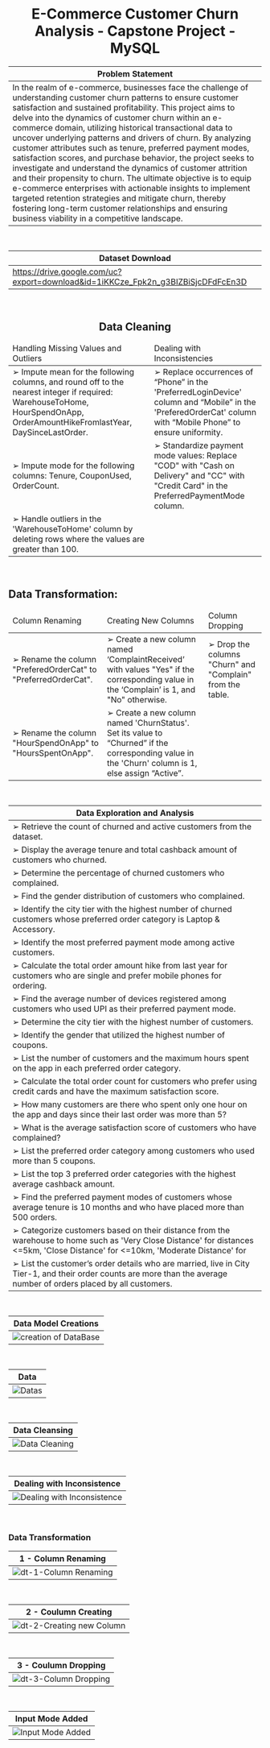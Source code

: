 <center><h1>E-Commerce Customer Churn Analysis - Capstone Project - MySQL</h1></center>

|Problem Statement|
|-----------|
|In the realm of e-commerce, businesses face the challenge of understanding customer churn patterns to ensure customer satisfaction and sustained profitability. This project aims to delve into the dynamics of customer churn within an e-commerce domain, utilizing historical transactional data to uncover underlying patterns and drivers of churn. By analyzing customer attributes such as tenure, preferred payment modes, satisfaction scores, and purchase behavior, the project seeks to investigate and understand the dynamics of customer attrition and their propensity to churn. The ultimate objective is to equip e-commerce enterprises with actionable insights to implement targeted retention strategies and mitigate churn, thereby fostering long-term customer relationships and ensuring business viability in a competitive landscape.|

<br>

|Dataset Download|
|-----|
|https://drive.google.com/uc?export=download&id=1iKKCze_Fpk2n_g3BIZBiSjcDFdFcEn3D|

<br>

<center><h2>Data Cleaning</h2></center>

<table>
  <thead>
    <tr>
      <td>Handling Missing Values and Outliers</td>
      <td>Dealing with Inconsistencies</td>
    </tr>
  </thead>
  <tbody>
    <tr>
      <td>➢ Impute mean for the following columns, and round off to the nearest integer if required: WarehouseToHome, HourSpendOnApp, OrderAmountHikeFromlastYear, DaySinceLastOrder.</td>
      <td>➢ Replace occurrences of “Phone” in the 'PreferredLoginDevice' column and “Mobile” in the 'PreferedOrderCat' column with “Mobile Phone” to ensure uniformity.</td>
    </tr>
    <tr>
      <td>➢ Impute mode for the following columns: Tenure, CouponUsed, OrderCount.</td>
      <td>➢ Standardize payment mode values: Replace "COD" with "Cash on Delivery" and "CC" with "Credit Card" in the PreferredPaymentMode column.</td>
    </tr>
    <tr>
      <td>➢ Handle outliers in the 'WarehouseToHome' column by deleting rows where the values are greater than 100.</td>
      <td></td>
    </tr>
  </tbody>
</table>

<br>

## Data Transformation:

<table>
  <thead>
    <tr>
      <td>Column Renaming</td>
      <td>Creating New Columns</td>
      <td>Column Dropping</td>
    </tr>
  </thead>
  <tbody>
    <tr>
      <td>➢ Rename the column "PreferedOrderCat" to "PreferredOrderCat".</td>
      <td>➢ Create a new column named ‘ComplaintReceived’ with values "Yes" if the corresponding value in the ‘Complain’ is 1, and "No" otherwise.</td>
      <td>➢ Drop the columns "Churn" and "Complain" from the table.</td>
    </tr>
    <tr>
      <td>➢ Rename the column "HourSpendOnApp" to "HoursSpentOnApp".</td>
      <td>➢ Create a new column named 'ChurnStatus'. Set its value to “Churned” if the corresponding value in the 'Churn' column is 1, else assign “Active”.</td>
      <td></td>
    </tr>
 
  </tbody>
</table>

<br>

|Data Exploration and Analysis|
|------------------|
|➢ Retrieve the count of churned and active customers from the dataset.|
|➢ Display the average tenure and total cashback amount of customers who churned.|
|➢ Determine the percentage of churned customers who complained.|
|➢ Find the gender distribution of customers who complained.|
|➢ Identify the city tier with the highest number of churned customers whose preferred order category is Laptop & Accessory.|
|➢ Identify the most preferred payment mode among active customers.|
|➢ Calculate the total order amount hike from last year for customers who are single and prefer mobile phones for ordering.|
|➢ Find the average number of devices registered among customers who used UPI as their preferred payment mode.|
|➢ Determine the city tier with the highest number of customers.|
|➢ Identify the gender that utilized the highest number of coupons.|
|➢ List the number of customers and the maximum hours spent on the app in each preferred order category.|
|➢ Calculate the total order count for customers who prefer using credit cards and have the maximum satisfaction score.|
|➢ How many customers are there who spent only one hour on the app and days since their last order was more than 5?|
|➢ What is the average satisfaction score of customers who have complained?|
|➢ List the preferred order category among customers who used more than 5 coupons.|
|➢ List the top 3 preferred order categories with the highest average cashback amount.|
|➢ Find the preferred payment modes of customers whose average tenure is 10 months and who have placed more than 500 orders.|
|➢ Categorize customers based on their distance from the warehouse to home such as 'Very Close Distance' for distances <=5km, 'Close Distance' for <=10km, 'Moderate Distance' for |<=15km, and 'Far Distance' for >15km. Then, display the churn status breakdown for each distance category.|
|➢ List the customer’s order details who are married, live in City Tier-1, and their order counts are more than the average number of orders placed by all customers.|

<br>

| Data Model Creations|
|----|
|![creation of DataBase](https://github.com/user-attachments/assets/f43b2455-a215-46d5-8dae-871cac04d6a7)

<br>

| Data|
|----|
|![Datas](https://github.com/user-attachments/assets/4bb6afc2-92d9-41db-9370-ea8a1749efeb)|

<br>

| Data Cleansing|
|----|
|![Data Cleaning](https://github.com/user-attachments/assets/6ce15842-e3fa-4d04-b9ea-6ae1755aa7d1)|

<br>

|Dealing with Inconsistence|
|----|
|![Dealing with Inconsistence](https://github.com/user-attachments/assets/3bb9f4d8-b32f-4ec1-ad06-195b89e2a700)|

<br>

### Data Transformation

|1 - Column Renaming|
|----|
|![dt-1-Column Renaming](https://github.com/user-attachments/assets/18a39928-f7a6-412a-a6a8-698fee8a4909)|

<br>

|2 - Coulumn Creating|
|----|
|![dt-2-Creating new Column](https://github.com/user-attachments/assets/f46eb5de-3a25-4515-8b07-ae5a616ec422)|

<br>

|3 - Coulumn Dropping|
|----|
|![dt-3-Column Dropping](https://github.com/user-attachments/assets/2427da01-f763-4b98-833d-e70416624b80)|

<br>

|Input Mode Added|
|----|
|![Input Mode Added](https://github.com/user-attachments/assets/397cf64f-6ff3-4b8d-b0d9-7a38e7d54c8a)|


